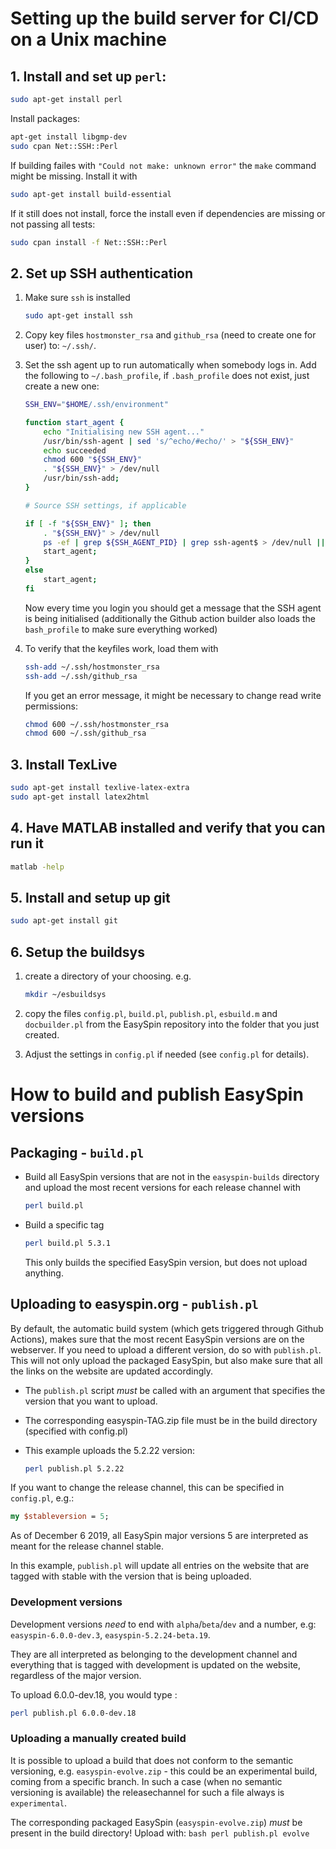 # Setting up the build server for CI/CD on a Unix machine

## 1. Install and set up `perl`:

```bash
sudo apt-get install perl
```

Install packages:
```bash
apt-get install libgmp-dev
sudo cpan Net::SSH::Perl
```

If building failes with `"Could not make: unknown error"` the `make` command might be missing. Install it with 
```bash
sudo apt-get install build-essential
```
If it still does not install, force the install even if dependencies are missing or not passing all tests: 
```bash
sudo cpan install -f Net::SSH::Perl
```
 
 
## 2. Set up SSH authentication

1. Make sure `ssh` is installed
	```bash
	sudo apt-get install ssh 
	```
2. Copy key files `hostmonster_rsa` and `github_rsa` (need to create one for user) to: `~/.ssh/`.

3. Set the ssh agent up to run automatically when somebody logs in. 
Add the following to `~/.bash_profile`, if `.bash_profile` does not exist, just create a new one:
 	```bash
	SSH_ENV="$HOME/.ssh/environment"

	function start_agent {
		echo "Initialising new SSH agent..."
		/usr/bin/ssh-agent | sed 's/^echo/#echo/' > "${SSH_ENV}"
		echo succeeded
		chmod 600 "${SSH_ENV}"
		. "${SSH_ENV}" > /dev/null
		/usr/bin/ssh-add;
	}

	# Source SSH settings, if applicable

	if [ -f "${SSH_ENV}" ]; then
		. "${SSH_ENV}" > /dev/null
		ps -ef | grep ${SSH_AGENT_PID} | grep ssh-agent$ > /dev/null || {
		start_agent;
	}
	else
		start_agent;
	fi
	```
			
   Now every time you login you should get a message that the SSH agent is being initialised (additionally the Github action builder also loads the `bash_profile` to make sure everything worked)
4. To verify that the keyfiles work, load them with 
	```bash
	ssh-add ~/.ssh/hostmonster_rsa
	ssh-add ~/.ssh/github_rsa
	```
	If you get an error message, it might be necessary to change read write permissions:
	```bash
	chmod 600 ~/.ssh/hostmonster_rsa
	chmod 600 ~/.ssh/github_rsa
	```
		
	
## 3. Install TexLive
```bash
sudo apt-get install texlive-latex-extra
sudo apt-get install latex2html
```

## 4. Have MATLAB installed and verify that you can run it
```bash
matlab -help
```

## 5. Install and setup up git
```bash
sudo apt-get install git
```
	

## 6. Setup the buildsys
1. create a directory of your choosing. e.g. 
	```bash
	mkdir ~/esbuildsys
	```
2. copy the files `config.pl`, `build.pl`, `publish.pl`, `esbuild.m` and `docbuilder.pl` from the EasySpin repository into the folder that you just created.

3. Adjust the settings in `config.pl` if needed (see `config.pl` for details).

# How to build and publish EasySpin versions
## Packaging - `build.pl`
- Build all EasySpin versions that are not in the `easyspin-builds` directory and upload the most recent versions for each release channel with
	```bash
	perl build.pl
	```

- Build a specific tag
	```bash
	perl build.pl 5.3.1
	```
	This only builds the specified EasySpin version, but does not upload anything.
		
## Uploading to easyspin.org - `publish.pl`
By default, the automatic build system (which gets triggered through Github Actions), makes sure that the most recent EasySpin versions are on the webserver. If you need to upload a different version, do so with `publish.pl`. This will not only upload the packaged EasySpin, but also make sure that all the links on the website are updated accordingly.

- The `publish.pl` script *must* be called with an argument that specifies the version that you want to upload.

- The corresponding easyspin-TAG.zip file must be in the build directory (specified with config.pl)
- This example uploads the 5.2.22 version: 
	```bash
	perl publish.pl 5.2.22
	```
If you want to change the release channel, this can be specified in `config.pl`, e.g.:
```perl
my $stableversion = 5;
```
As of December 6 2019, all EasySpin major versions 5 are interpreted as meant for the release channel stable.

In this example, `publish.pl` will update all entries on the website that are tagged with stable with the version that is being uploaded.

### Development versions
Development versions _need_ to end with `alpha`/`beta`/`dev` and a number, e.g: `easyspin-6.0.0-dev.3`, `easyspin-5.2.24-beta.19`.

They are all interpreted as belonging to the development channel and everything that is tagged with development is updated on the website, regardless of the major version.

To upload 6.0.0-dev.18, you would type :
```bash
perl publish.pl 6.0.0-dev.18
```

### Uploading a manually created build
It is possible to upload a build that does not conform to the semantic versioning, e.g. `easyspin-evolve.zip`	- this could be an experimental build, coming from a specific branch. 
In such a case (when no semantic versioning is available) the releasechannel for such a file always is `experimental`.

The corresponding packaged EasySpin (`easyspin-evolve.zip`) _must_ be present in the build directory!
Upload with:
	```bash
	perl publish.pl evolve
	```